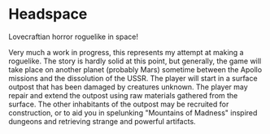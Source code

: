 # Headspace
Lovecraftian horror roguelike in space!

Very much a work in progress, this represents my attempt at making a roguelike. The story is hardly solid at this point, but generally, the game will take place on another planet (probably Mars) sometime between the Apollo missions and the dissolution of the USSR. The player will start in a surface outpost that has been damaged by creatures unknown. The player may repair and extend the outpost using raw materials gathered from the surface. The other inhabitants of the outpost may be recruited for construction, or to aid you in spelunking "Mountains of Madness" inspired dungeons and retrieving strange and powerful artifacts.


